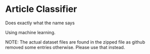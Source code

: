 # Article Classifier

Does exactly what the name says

Using machine learning.

NOTE: The actual dataset files are found in the zipped file as github removed some entries otherwise. Please use that instead.